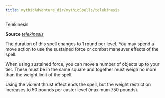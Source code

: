 ```yaml
---
title: mythicAdventure_dir/mythicSpells/telekinesis
---
```

Telekinesis

**Source** [_telekinesis_](spell_dir/telekinesis#_telekinesis)

The duration of this spell changes to 1 round per level. You may spend a move action to use the sustained force or combat maneuver effects of the spell.

When using sustained force, you can move a number of objects up to your tier. These must be in the same square and together must weigh no more than the weight limit of the spell.

Using the violent thrust effect ends the spell, but the weight restriction increases to 50 pounds per caster level (maximum 750 pounds).

